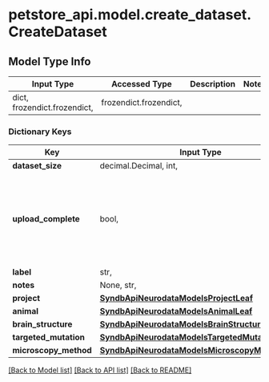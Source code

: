 # petstore_api.model.create_dataset.CreateDataset

## Model Type Info
Input Type | Accessed Type | Description | Notes
------------ | ------------- | ------------- | -------------
dict, frozendict.frozendict,  | frozendict.frozendict,  |  | 

### Dictionary Keys
Key | Input Type | Accessed Type | Description | Notes
------------ | ------------- | ------------- | ------------- | -------------
**dataset_size** | decimal.Decimal, int,  | decimal.Decimal,  |  | 
**upload_complete** | bool,  | BoolClass,  |  | [optional] if omitted the server will use the default value of False
**label** | str,  | str,  |  | [optional] 
**notes** | None, str,  | NoneClass, str,  |  | [optional] 
**project** | [**SyndbApiNeurodataModelsProjectLeaf**](SyndbApiNeurodataModelsProjectLeaf.md) | [**SyndbApiNeurodataModelsProjectLeaf**](SyndbApiNeurodataModelsProjectLeaf.md) |  | [optional] 
**animal** | [**SyndbApiNeurodataModelsAnimalLeaf**](SyndbApiNeurodataModelsAnimalLeaf.md) | [**SyndbApiNeurodataModelsAnimalLeaf**](SyndbApiNeurodataModelsAnimalLeaf.md) |  | [optional] 
**brain_structure** | [**SyndbApiNeurodataModelsBrainStructureLeaf**](SyndbApiNeurodataModelsBrainStructureLeaf.md) | [**SyndbApiNeurodataModelsBrainStructureLeaf**](SyndbApiNeurodataModelsBrainStructureLeaf.md) |  | [optional] 
**targeted_mutation** | [**SyndbApiNeurodataModelsTargetedMutationLeaf**](SyndbApiNeurodataModelsTargetedMutationLeaf.md) | [**SyndbApiNeurodataModelsTargetedMutationLeaf**](SyndbApiNeurodataModelsTargetedMutationLeaf.md) |  | [optional] 
**microscopy_method** | [**SyndbApiNeurodataModelsMicroscopyMethodLeaf**](SyndbApiNeurodataModelsMicroscopyMethodLeaf.md) | [**SyndbApiNeurodataModelsMicroscopyMethodLeaf**](SyndbApiNeurodataModelsMicroscopyMethodLeaf.md) |  | [optional] 

[[Back to Model list]](../../README.md#documentation-for-models) [[Back to API list]](../../README.md#documentation-for-api-endpoints) [[Back to README]](../../README.md)

